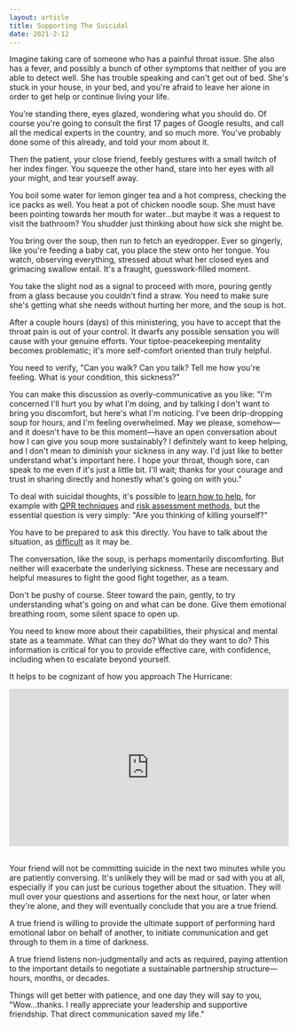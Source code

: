 ```yaml
---
layout: article
title: Supporting The Suicidal
date: 2021-2-12
---
```


Imagine taking care of someone who has a painful throat issue. She also has a fever, and possibly a bunch of other symptoms that neither of you are able to detect well. She has trouble speaking and can't get out of bed. She's stuck in your house, in your bed, and you're afraid to leave her alone in order to get help or continue living your life.

You're standing there, eyes glazed, wondering what you should do. Of course you're going to consult the first 17 pages of Google results, and call all the medical experts in the country, and so much more. You've probably done some of this already, and told your mom about it.

Then the patient, your close friend, feebly gestures with a small twitch of her index finger. You squeeze the other hand, stare into her eyes with all your might, and tear yourself away.

You boil some water for lemon ginger tea and a hot compress, checking the ice packs as well. You heat a pot of chicken noodle soup. She must have been pointing towards her mouth for water...but maybe it was a request to visit the bathroom? You shudder just thinking about how sick she might be.

You bring over the soup, then run to fetch an eyedropper. Ever so gingerly, like you're feeding a baby cat, you place the stew onto her tongue. You watch, observing everything, stressed about what her closed eyes and grimacing swallow entail. It's a fraught, guesswork-filled moment.

You take the slight nod as a signal to proceed with more, pouring gently from a glass because you couldn't find a straw. You need to make sure she's getting what she needs without hurting her more, and the soup is hot.

After a couple hours (days) of this ministering, you have to accept that the throat pain is out of your control. It dwarfs any possible sensation you will cause with your genuine efforts. Your tiptoe-peacekeeping mentality becomes problematic; it's more self-comfort oriented than truly helpful.

You need to verify, "Can you walk? Can you talk? Tell me how you're feeling. What is your condition, this sickness?"

You can make this discussion as overly-communicative as you like: "I'm concerned I'll hurt you by what I'm doing, and by talking I don't want to bring you discomfort, but here's what I'm noticing. I've been drip-dropping soup for hours, and I'm feeling overwhelmed. May we please, somehow&mdash;and it doesn't have to be this moment&mdash;have an open conversation about how I can give you soup more sustainably? I definitely want to keep helping, and I don't mean to diminish your sickness in any way. I'd just like to better understand what's important here. I hope your throat, though sore, can speak to me even if it's just a little bit. I'll wait; thanks for your courage and trust in sharing directly and honestly what's going on with you."

To deal with suicidal thoughts, it's possible to [learn how to help](https://samaritanshope.org/get-help/how-to-help/), for example with [QPR techniques](https://qprinstitute.com/about-qpr) and [risk assessment methods](https://www2.health.vic.gov.au/mental-health/practice-and-service-quality/safety/suicide-prevention-in-mental-health-services/suicide-risk-assessment), but the essential question is very simply: "Are you thinking of killing yourself?"

You have to be prepared to ask this directly. You have to talk about the situation, as [difficult](https://play.acast.com/s/akimbo/difficultconversations) as it may be.

The conversation, like the soup, is perhaps momentarily discomforting. But neither will exacerbate the underlying sickness. These are necessary and helpful measures to fight the good fight together, as a team.

Don't be pushy of course. Steer toward the pain, gently, to try understanding what's going on and what can be done. Give them emotional breathing room, some silent space to open up.

You need to know more about their capabilities, their physical and mental state as a teammate. What can they do? What do they want to do? This information is critical for you to provide effective care, with confidence, including when to escalate beyond yourself.

It helps to be cognizant of how you approach The Hurricane:

<div style="width: 100%; height: 0; position: relative; padding-bottom: 56.25%;"><iframe style="width:100%;height:100%; position: absolute;" src="https://www.youtube.com/embed/66qQRMfW1Xg" frameborder="0" allow="accelerometer; autoplay; clipboard-write; encrypted-media; gyroscope; picture-in-picture" allowfullscreen></iframe></div>

<br>Your friend will not be committing suicide in the next two minutes while you are patiently conversing. It's unlikely they will be mad or sad with you at all, especially if you can just be curious together about the situation. They will mull over your questions and assertions for the next hour, or later when they're alone, and they will eventually conclude that you are a true friend.

A true friend is willing to provide the ultimate support of performing hard emotional labor on behalf of another, to initiate communication and get through to them in a time of darkness.

A true friend listens non-judgmentally and acts as required, paying attention to the important details to negotiate a sustainable partnership structure&mdash;hours, months, or decades.

Things will get better with patience, and one day they will say to you, "Wow...thanks. I really appreciate your leadership and supportive friendship. That direct communication saved my life."
